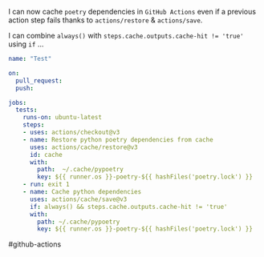 I can now cache `poetry` dependencies in `GitHub Actions` even if a previous action step fails thanks to `actions/restore` & `actions/save`.

I can combine `always()` with `steps.cache.outputs.cache-hit != 'true'` using `if` ...

```yml
name: "Test"

on:
  pull_request:
  push:

jobs:
  tests:
    runs-on: ubuntu-latest
    steps:
    - uses: actions/checkout@v3
    - name: Restore python poetry dependencies from cache
      uses: actions/cache/restore@v3
      id: cache
      with:
        path:  ~/.cache/pypoetry
        key: ${{ runner.os }}-poetry-${{ hashFiles('poetry.lock') }}
    - run: exit 1
    - name: Cache python dependencies
      uses: actions/cache/save@v3
      if: always() && steps.cache.outputs.cache-hit != 'true'
      with:
        path: ~/.cache/pypoetry
        key: ${{ runner.os }}-poetry-${{ hashFiles('poetry.lock') }}
```

#github-actions
